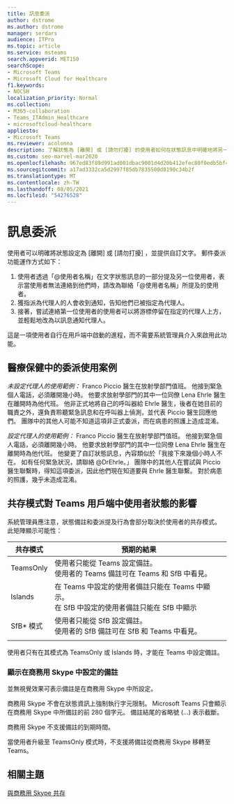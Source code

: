 ```yaml
---
title: 訊息委派
author: dstrome
ms.author: dstrome
manager: serdars
audience: ITPro
ms.topic: article
ms.service: msteams
search.appverid: MET150
searchScope:
- Microsoft Teams
- Microsoft Cloud for Healthcare
f1.keywords:
- NOCSH
localization_priority: Normal
ms.collection:
- M365-collaboration
- Teams_ITAdmin_Healthcare
- microsoftcloud-healthcare
appliesto:
- Microsoft Teams
ms.reviewer: acolonna
description: 了解狀態為 [離開] 或 [請勿打擾] 的使用者如何在狀態訊息中明確地將另一個使用者設定為代理人。
ms.custom: seo-marvel-mar2020
ms.openlocfilehash: 967ed83f89d991ad001dbac9001d4d20b412efec80f0edb5bf4caca77e487a87
ms.sourcegitcommit: a17ad3332ca5d2997f85db7835500d8190c34b2f
ms.translationtype: MT
ms.contentlocale: zh-TW
ms.lasthandoff: 08/05/2021
ms.locfileid: "54276528"
---
```

# <a name="message-delegation"></a>訊息委派

使用者可以明確將狀態設定為 [離開] 或 [請勿打擾] ，並提供自訂文字。 郵件委派功能運作方式如下：

1. 使用者透過「@使用者名稱」在文字狀態訊息的一部分提及另一位使用者，表示當使用者無法連絡到他們時，請改為聯絡「@使用者名稱」所提及的使用者。
2. 獲指派為代理人的人會收到通知，告知他們已被指定為代理人。
3. 接著，嘗試連絡第一位使用者的使用者可以將游標停留在指定的代理人上方，並輕鬆地改為以訊息通知代理人。  

這是一項使用者自行在用戶端中啟動的進程，而不需要系統管理員介入來啟用此功能。 

## <a name="delegation-use-scenario-in-healthcare"></a>醫療保健中的委派使用案例

*未設定代理人的使用範例：* Franco Piccio 醫生在放射學部門值班。 他接到緊急個人電話，必須離開幾小時。 他要求放射學部門的其中一位同僚 Lena Ehrle 醫生在離開時為他代班。 他非正式地將自己的呼叫器給 Ehrle 醫生，後者在她目前的職責之外，還負責聆聽緊急訊息和在呼叫器上偵測，並代表 Piccio 醫生回應他們。 團隊中的其他人可能不知道這項非正式委派，而在病患的照護上造成混淆。

*設定代理人的使用範例：* Franco Piccio 醫生在放射學部門值班。 他接到緊急個人電話，必須離開幾小時。 他要求放射學部門的其中一位同僚 Lena Ehrle 醫生在離開時為他代班。 他變更了自訂狀態訊息，內容類似於「我接下來幾個小時人不在。 如有任何緊急狀況，請聯絡 @DrEhrle。」  團隊中的其他人在嘗試與 Piccio 醫生聯繫時，得知這項委派，因此他們現在知道要與 Ehrle 醫生聯繫。 對於病患的照護，幾乎未造成混淆。

## <a name="impact-of-co-existence-modes-on-user-status-in-the-teams-client"></a>共存模式對 Teams 用戶端中使用者狀態的影響

系統管理員應注意，狀態備註和委派提及行為會部分取決於使用者的共存模式。 此矩陣顯示可能性：

|共存模式 | 預期的結果|
|---|---|
|TeamsOnly |使用者只能從 Teams 設定備註。 <br> 使用者的 Teams 備註可在 Teams 和 SfB 中看見。 |
|Islands | 在 Teams 中設定的使用者備註只能在 Teams 中顯示。 <br> 在 SfB 中設定的使用者備註只能在 SfB 中顯示 |
|SfB* 模式 | 使用者只能從 SfB 設定備註。 <br> 使用者的 SfB 備註可在 SfB 和 Teams 中看見。  |
|||

使用者只有在其模式為 TeamsOnly 或 Islands 時，才能在 Teams 中設定備註。  

### <a name="displaying-notes-set-in-skype-for-business"></a>顯示在商務用 Skype 中設定的備註
  
並無視覺效果可表示備註是在商務用 Skype 中所設定。

商務用 Skype 不會在狀態資訊上強制執行字元限制。 Microsoft Teams 只會顯示在商務用 Skype 中所備註的前 280 個字元。 備註結尾的省略號 (...) 表示截斷。
  
商務用 Skype 不支援備註的到期時間。

當使用者升級至 TeamsOnly 模式時，不支援將備註從商務用 Skype 移轉至 Teams。

## <a name="related-topics"></a>相關主題

[與商務用 Skype 共存](../../coexistence-chat-calls-presence.md)
